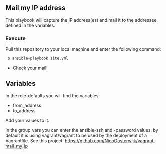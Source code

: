 ## Mail my IP address ##

This playbook will capture the IP address(es) and mail it to the addressee, defined in the variables.

### Execute ###
Pull this repository to your local machine and enter the following command:
```sh
 $ ansible-playbook site.yml
```
- Check your mail!

## Variables
In the role-defaults you will find the variables:
- from_address
- to_address

Add your values to it.

In the group_vars you can enter the ansible-ssh and -password values, by default it is using vagrant/vagrant to be used by the deployment of a Vagrantfile.
See this project: https://github.com/NicoOosterwijk/vagrant-mail_my_ip 
